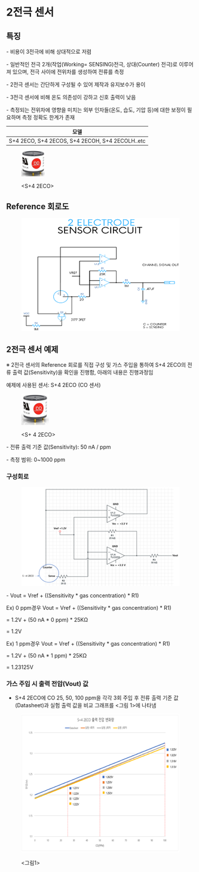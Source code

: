 # 2전극 센서

## 특징

\- 비용이 3전극에 비해 상대적으로 저렴

\- 일반적인 전극 2개(작업(Working= SENSING)전극, 상대(Counter) 전극)로 이루어져 있으며, 전극 사이에 전위차를 생성하여 전류를 측정

\- 2전극 센서는 간단하게 구성될 수 있어 제작과 유지보수가 용이

\- 3전극 센서에 비해 온도 의존성이 강하고 신호 출력이 낮음

\- 측정되는 전위차에 영향을 미치는 외부 인자들(온도, 습도, 기압 등)에 대한 보정이 필요하며 측정 정확도 한계가 존재

|                        모델                       |
| :---------------------------------------------: |
| S+4 2ECO, S+4 2ECOS, S+4 2ECOH, S+4 2ECOLH..etc |

<figure><img src="../../../.gitbook/assets/image (19).png" alt="" width="63"><figcaption><p>&#x3C;S+4 2ECO></p></figcaption></figure>

## Reference 회로도

<figure><img src="../../../.gitbook/assets/image (17).png" alt=""><figcaption></figcaption></figure>

## 2전극 센서 예제

※ 2전극 센서의 Reference 회로를 직접 구성 및 가스 주입을 통하여 S+4 2ECO의 전류 출력 값(Sensitivity)을 확인을 진행함, 아래의 내용은 진행과정임

예제에 사용된 센서: S+4 2ECO (CO 센서)

<figure><img src="../../../.gitbook/assets/image (41).png" alt="" width="74"><figcaption><p>&#x3C;S+ 4 2ECO></p></figcaption></figure>

\- 전류 출력 기준 값(Sensitivity): 50 nA / ppm

\- 측정 범위: 0\~1000 ppm

### 구성회로

<figure><img src="../../../.gitbook/assets/image (31).png" alt=""><figcaption></figcaption></figure>

\- Vout = Vref + ((Sensitivity \* gas concentration) \* R1)

Ex) 0 ppm경우 Vout = Vref + ((Sensitivity \* gas concentration) \* R1)

\= 1.2V + (50 nA \* 0 ppm) \* 25KΩ

\= 1.2V

Ex) 1 ppm경우 Vout = Vref + ((Sensitivity \* gas concentration) \* R1)

\= 1.2V + (50 nA \* 1 ppm) \* 25KΩ

\= 1.23125V

### 가스 주입 시 출력 전압(Vout) 값

* S+4 2ECO에 CO 25, 50, 100 ppm을 각각 3회 주입 후 전류 출력 기준 값(Datasheet)과 실험 출력 값을 비교 그래프를 <그림 1>에 나타냄

<figure><img src="../../../.gitbook/assets/image (48).png" alt=""><figcaption><p>&#x3C;그림1></p></figcaption></figure>
